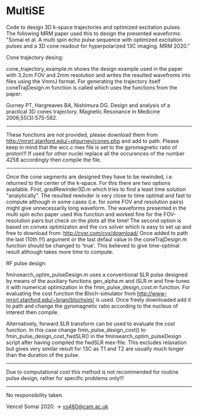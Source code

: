 # MultiSE
Code to design 3D k-space trajectories and optimized excitation pulses. The following MRM paper used this to design the presented waveforms: 
"Somai et al. A multi spin echo pulse sequence with optimized excitation pulses and a 3D cone readout for hyperpolarized 13C imaging. MRM 2020." 

Cone trajectory desing:

cone_trajectory_example.m shows the design example used in the paper with 3.2cm FOV and 2mm resolution and writes the resulted wavefroms into files using the VnmrJ format. For generating the trajectory itself coneTrajDesign.m function is called which uses the functions from the paper: 

Gurney PT, Hargreaves BA, Nishimura DG. Design and analysis of a practical 3D cones trajectory. Magnetic Resonance in Medicine 2006;55(3):575-582.

******************************************************************************************************************************************
These functions are not provided, please download them from http://mrsrl.stanford.edu/~ptgurney/cones.php and add to path. Please keep in mind that the wcc.c mex file is set to the gyromagnetic ratio of proton!!! If used for other nuclei replace all the occurences of the number 4258 accordingly then compile the file.
******************************************************************************************************************************************

Once the cone segments are designed they have to be rewinded, i.e returned to the center of the k-space. For this there are two options available. First, gradRewinder3D.m which tries to find a least time solution "analytically". The resulted rewinder is very close to time optimal and fast to compute although in some cases (i.e. for some FOV and resolution pairs) might give unnecessarily long waveform. The waveforms presented in the multi spin echo paper used this function and worked fine for the FOV-resolution pairs but check on the plots all the time!
The second option is based on convex optimizaton and the cvx solver which is easy to set up and free to download from: http://cvxr.com/cvx/download/
Once added to path the last (10th !!!) argument or the last defaul value in the coneTrajDesign.m function should be changed to 'true'. This believed to give time-optimal result although takes more time to compute.


RF pulse design:

fminsearch_optim_pulseDesign.m uses a conventional SLR pulse designed by means of the auxiliary functions gen_alpha.m and iSLR.m and fine-tunes it with numerical optimization in the fmin_pulse_design_cost.m function. For evaluating the cost function the Bloch-simulator from http://www-mrsrl.stanford.edu/~brian/blochsim/ is used. Once freely downloaded add it to path and change the gyromagnetic ratio according to the nucleus of interest then compile. 

Alternatively, forward SLR transform can be used to evaluate the cost function. In this case change fmin_pulse_design_cost() to fmin_pulse_design_cost_fwdSLR() in the fminsearch_optim_pulseDesign script after having compiled the fwdSLR mex-file. This excludes relaxation but gives very similar result for 13C as T1 and T2 are usually much longer than the duration of the pulse. 

******************************************************************************************************************************************
Due to computational cost this method is not recommended for routine pulse design, rather for specific problems only!!!
******************************************************************************************************************************************

No responsibility taken.

Vencel Somai 2020. -> vs460@cam.ac.uk
